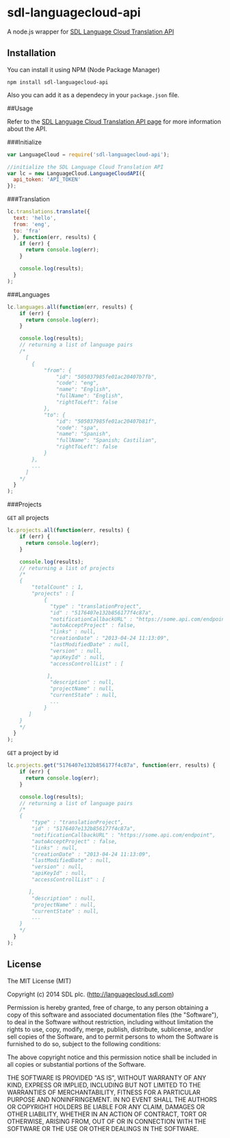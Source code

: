 sdl-languagecloud-api
=============

A node.js wrapper for [SDL Language Cloud Translation API](http://languagecloud.sdl.com/)

## Installation

You can install it using NPM (Node Package Manager)
```
npm install sdl-languagecloud-api
```
Also you can add it as a dependecy in your `package.json` file.

##Usage

Refer to the [SDL Language Cloud Translation API page](http://languagecloud.sdl.com/translation-api/api-documentation) for more information about the API.

###Initialize
```js
var LanguageCloud = require('sdl-languagecloud-api');

//initialize the SDL Language Cloud Translation API
var lc = new LanguageCloud.LanguageCloudAPI({
  api_token: 'API_TOKEN'
});
```

###Translation
```js
lc.translations.translate({
  text: 'hello',
  from: 'eng',
  to: 'fra'
  }, function(err, results) {
    if (err) {
      return console.log(err);
    }

    console.log(results);
  }
);
```

###Languages
```js
lc.languages.all(function(err, results) {
    if (err) {
      return console.log(err);
    }

    console.log(results);
    // returning a list of language pairs
    /*
      [
        {
            "from": {
                "id": "505037985fe01ac20407b7fb",
                "code": "eng",
                "name": "English",
                "fullName": "English",
                "rightToLeft": false
            },
            "to": {
                "id": "505037985fe01ac20407b81f",
                "code": "spa",
                "name": "Spanish",
                "fullName": "Spanish; Castilian",
                "rightToLeft": false
            }
        },
        ...
      ]
    */
  }
);
```

###Projects

`GET` all projects

```js
lc.projects.all(function(err, results) {
    if (err) {
      return console.log(err);
    }

    console.log(results);
    // returning a list of projects
    /*
    {
        "totalCount" : 1,
        "projects" : [
            {
              "type" : "translationProject",
              "id" : "5176407e132b856177f4c87a",
              "notificationCallbackURL" : "https://some.api.com/endpoint",
              "autoAcceptProject" : false,
              "links" : null,
              "creationDate" : "2013-04-24 11:13:09",
              "lastModifiedDate" : null,
              "version" : null,
              "apiKeyId" : null,
              "accessControllList" : [

             ],
              "description" : null,
              "projectName" : null,
              "currentState" : null,
              ...
            }
       ]
    }
    */
  }
);
```

`GET` a project by id

```js
lc.projects.get("5176407e132b856177f4c87a", function(err, results) {
    if (err) {
      return console.log(err);
    }

    console.log(results);
    // returning a list of language pairs
    /*
    {
        "type" : "translationProject",
        "id" : "5176407e132b856177f4c87a",
        "notificationCallbackURL" : "https://some.api.com/endpoint",
        "autoAcceptProject" : false,
        "links" : null,
        "creationDate" : "2013-04-24 11:13:09",
        "lastModifiedDate" : null,
        "version" : null,
        "apiKeyId" : null,
        "accessControllList" : [

       ],
        "description" : null,
        "projectName" : null,
        "currentState" : null,
        ...
    }
    */
  }
);
```

## License

The MIT License (MIT)

Copyright (c) 2014 SDL plc. (http://languagecloud.sdl.com)

Permission is hereby granted, free of charge, to any person obtaining a copy of
this software and associated documentation files (the "Software"), to deal in
the Software without restriction, including without limitation the rights to
use, copy, modify, merge, publish, distribute, sublicense, and/or sell copies of
the Software, and to permit persons to whom the Software is furnished to do so,
subject to the following conditions:

The above copyright notice and this permission notice shall be included in all
copies or substantial portions of the Software.

THE SOFTWARE IS PROVIDED "AS IS", WITHOUT WARRANTY OF ANY KIND, EXPRESS OR
IMPLIED, INCLUDING BUT NOT LIMITED TO THE WARRANTIES OF MERCHANTABILITY, FITNESS
FOR A PARTICULAR PURPOSE AND NONINFRINGEMENT. IN NO EVENT SHALL THE AUTHORS OR
COPYRIGHT HOLDERS BE LIABLE FOR ANY CLAIM, DAMAGES OR OTHER LIABILITY, WHETHER
IN AN ACTION OF CONTRACT, TORT OR OTHERWISE, ARISING FROM, OUT OF OR IN
CONNECTION WITH THE SOFTWARE OR THE USE OR OTHER DEALINGS IN THE SOFTWARE.

